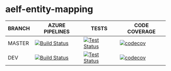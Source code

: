 # aelf-entity-mapping

BRANCH | AZURE PIPELINES                                                                                                                                                                                                                     | TESTS                                                                                                                                                                     | CODE COVERAGE
-------|-------------------------------------------------------------------------------------------------------------------------------------------------------------------------------------------------------------------------------------|---------------------------------------------------------------------------------------------------------------------------------------------------------------------------|--------------
MASTER   | [![Build Status](https://dev.azure.com/AElfProject/aelf-entity-mapping/_apis/build/status%2FAElfProject.aelf-entity-mapping?branchName=master)](https://dev.azure.com/AElfProject/aelf-entity-mapping/_build/latest?definitionId=50&branchName=master) | [![Test Status](https://img.shields.io/azure-devops/tests/AElfProject/aelf-entity-mapping/50/master)](https://dev.azure.com/AElfProject/aelf-entity-mapping/_build/latest?definitionId=50&branchName=master) | [![codecov](https://codecov.io/gh/AElfProject/aelf-entity-mapping/branch/master/graph/badge.svg?token=3VT7SFBDsp)](https://codecov.io/gh/AElfProject/aelf-entity-mapping)
DEV    | [![Build Status](https://dev.azure.com/AElfProject/aelf-entity-mapping/_apis/build/status%2FAElfProject.aelf-entity-mapping?branchName=dev)](https://dev.azure.com/AElfProject/aelf-entity-mapping/_build/latest?definitionId=50&branchName=dev)      | [![Test Status](https://img.shields.io/azure-devops/tests/AElfProject/aelf-entity-mapping/50/dev)](https://dev.azure.com/AElfProject/aelf-entity-mapping/_build/latest?definitionId=50&branchName=dev) | [![codecov](https://codecov.io/gh/AElfProject/aelf-entity-mapping/branch/dev/graph/badge.svg?token=3VT7SFBDsp)](https://codecov.io/gh/AElfProject/aelf-entity-mapping)
